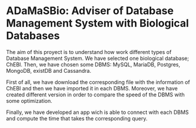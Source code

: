 # ADaMaSBio: Adviser of Database Management System with Biological Databases

The aim of this proyect is to understand how work different types of Database Management System. We have selected one biological 
database; ChEBI. Then, we have chosen some DBMS: MySQL, MariaDB, Postgres, MongoDB, existDB and Cassandra. 

First of all, we have download the corresponding file with the information of ChEBI and then we have imported it in each DBMS. 
Moreover, we have created different version in order to compare the speed of the DBMS with some optimization.

Finally, we have developed an app wich is able to connect with each DBMS and compute the time that takes the corresponding query.

